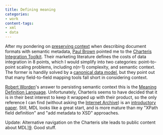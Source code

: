 ```yaml
---
title: Defining meaning
categories:
- work
content-tags:
- xml
- data
---
```


After my pondering on [preserving context][1] when describing document formats with semantic metadata, [Paul Brown][2] pointed me to the [Charteris
Integration Toolkit][3].  Their marketing literature defines the costs of data integration in 8 points, which I would simplify into two categories: point-to-point scaling problems, including _n_(_n_-1) complexity, and semantic context.  The former is handily solved by a [canonical data model][4], but they point out that many field-to-field mapping tools fall short in considering context.

   [1]: /2003/11/20/metadata-context.html
   [2]: http://blog.fivesight.com/prb/
   [3]: http://www.charteris.com/XMLToolkit/
   [4]: http://www.enterpriseintegrationpatterns.com/CanonicalDataModel.html

[Robert Worden][5]'s answer to persisting semantic context this is the [Meaning Definition Language][6].  Unfortunately, Charteris seems to have decided that it is in their best interest to keep it wrapped up with their product, so the only reference I can find (without asking the [Internet
Archive][7]) is an [introductory paper][8].  Still, MDL looks like a great start, and is more mature than my "XPath field definition" and "add metadata to XSD" approaches.

   [5]: http://dspace.dial.pipex.com/jcollie/biograph.htm
   [6]: http://xml.coverpages.org/ni2001-08-22-b.html
   [7]: http://archive.org/
   [8]: http://xml.coverpages.org/MDLWhitePaper.pdf

Update: Alternative navigation on the Charteris site leads to public content about MDL][9].  Good stuff.

   [9]: http://www.charteris.com/XMLToolkit/MDL.asp
